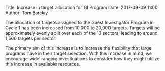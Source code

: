 Title: Increase in target allocation for GI Program
Date: 2017-09-09 11:00
Author: Tom Barclay

The allocation of targets assigned to the Guest Investigator Program in Cycle 1 has been increased from 10,000 to 20,000 targets. Targets will be approximately evenly split over each of the 13 sectors, leading to around 1,500 targets per sector.

The primary aim of this increase is to increase the flexibility that large programs have in their target selection. With this increase in mind, we encourage wide-ranging investigations to consider how they might utilize this increase in available resources.